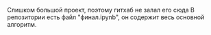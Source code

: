 Слишком большой проект, поэтому гитхаб не залал его сюда
В репозитории есть файл "финал.ipynb", он содержит весь основной алгоритм. 
